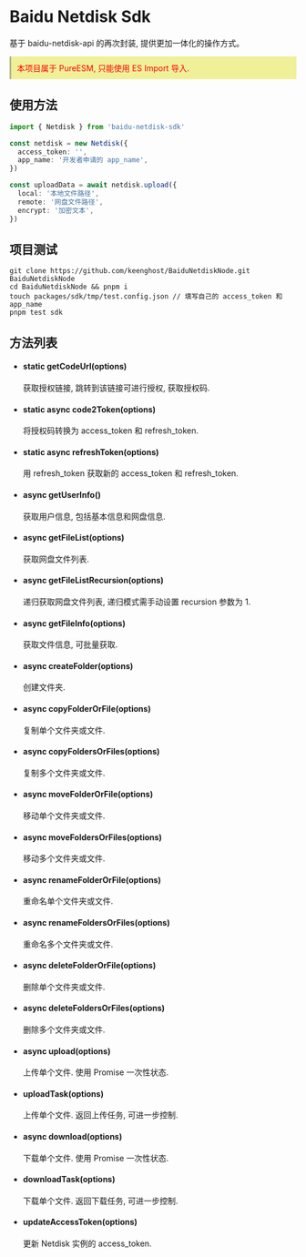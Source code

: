 # Baidu Netdisk Sdk

基于 baidu-netdisk-api 的再次封装, 提供更加一体化的操作方式。

<p style="background: #F0F099; padding: 10px; border-left: 3px solid #B5B588; color: #FF0000;">本项目属于 PureESM, 只能使用 ES Import 导入.</p>

## 使用方法

```typescript
import { Netdisk } from 'baidu-netdisk-sdk'

const netdisk = new Netdisk({
  access_token: '',
  app_name: '开发者申请的 app_name',
})

const uploadData = await netdisk.upload({
  local: '本地文件路径',
  remote: '网盘文件路径',
  encrypt: '加密文本',
})
```

## 项目测试

```
git clone https://github.com/keenghost/BaiduNetdiskNode.git BaiduNetdiskNode
cd BaiduNetdiskNode && pnpm i
touch packages/sdk/tmp/test.config.json // 填写自己的 access_token 和 app_name
pnpm test sdk
```

## 方法列表

- #### static getCodeUrl(options)

  获取授权链接, 跳转到该链接可进行授权, 获取授权码.

- #### static async code2Token(options)

  将授权码转换为 access_token 和 refresh_token.

- #### static async refreshToken(options)

  用 refresh_token 获取新的 access_token 和 refresh_token.

- #### async getUserInfo()

  获取用户信息, 包括基本信息和网盘信息.

- #### async getFileList(options)

  获取网盘文件列表.

- #### async getFileListRecursion(options)

  递归获取网盘文件列表, 递归模式需手动设置 recursion 参数为 1.

- #### async getFileInfo(options)

  获取文件信息, 可批量获取.

- #### async createFolder(options)

  创建文件夹.

- #### async copyFolderOrFile(options)

  复制单个文件夹或文件.

- #### async copyFoldersOrFiles(options)

  复制多个文件夹或文件.

- #### async moveFolderOrFile(options)

  移动单个文件夹或文件.

- #### async moveFoldersOrFiles(options)

  移动多个文件夹或文件.

- #### async renameFolderOrFile(options)

  重命名单个文件夹或文件.

- #### async renameFoldersOrFiles(options)

  重命名多个文件夹或文件.

- #### async deleteFolderOrFile(options)

  删除单个文件夹或文件.

- #### async deleteFoldersOrFiles(options)

  删除多个文件夹或文件.

- #### async upload(options)

  上传单个文件. 使用 Promise 一次性状态.

- #### uploadTask(options)

  上传单个文件. 返回上传任务, 可进一步控制.

- #### async download(options)

  下载单个文件. 使用 Promise 一次性状态.

- #### downloadTask(options)

  下载单个文件. 返回下载任务, 可进一步控制.

- #### updateAccessToken(options)

  更新 Netdisk 实例的 access_token.

